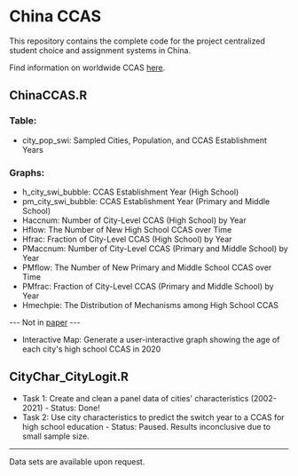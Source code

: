 # China CCAS

This repository contains the complete code for the project centralized student choice and assignment systems in China.

Find information on worldwide CCAS [here](https://www.ccas-project.org/).

## ChinaCCAS.R
### Table: 
- city_pop_swi: Sampled Cities, Population, and CCAS Establishment Years
### Graphs:
- h_city_swi_bubble: CCAS Establishment Year (High School)
- pm_city_swi_bubble: CCAS Establishment Year (Primary and Middle School)
- Haccnum: Number of City-Level CCAS (High School) by Year
- Hflow: The Number of New High School CCAS over Time
- Hfrac: Fraction of City-Level CCAS (High School) by Year
- PMaccnum: Number of City-Level CCAS (Primary and Middle School) by Year
- PMflow: The Number of New Primary and Middle School CCAS over Time
- PMfrac: Fraction of City-Level CCAS (Primary and Middle School) by Year
- Hmechpie: The Distribution of Mechanisms among High School CCAS

--- Not in [paper](https://linxicindyzeng.com/projects/CCAS/) ---

- Interactive Map: Generate a user-interactive graph showing the age of each city's high school CCAS in 2020

## CityChar_CityLogit.R

- Task 1: Create and clean a panel data of cities' characteristics (2002-2021) - Status: Done!
- Task 2: Use city characteristics to predict the switch year to a CCAS for high school education - Status: Paused. Results inconclusive due to small sample size.

---

Data sets are available upon request.